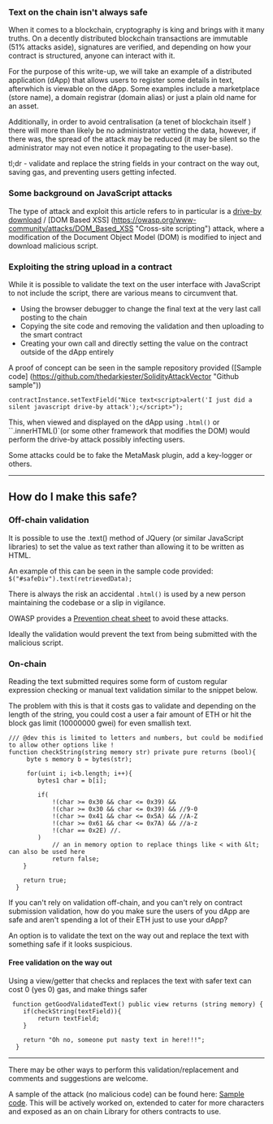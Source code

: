 ### Text on the chain isn't always safe
When it comes to a blockchain, cryptography is king and brings with it many truths. On a decently distributed blockchain transactions are immutable (51% attacks aside), signatures are verified, and depending on how your contract is structured, anyone can interact with it. 

For the purpose of this write-up, we will take an example of a distributed application (dApp) that allows users to register some details in text, afterwhich is viewable on the dApp. Some examples include a marketplace (store name), a domain registrar (domain alias) or just a plain old name for an asset. 

Additionally, in order to avoid centralisation (a tenet of blockchain itself ) there will more than likely be no administrator vetting the data, however, if there was, the spread of the attack may be reduced (it may be silent so the administrator may not even notice it propagating to the user-base).

tl;dr - validate and replace the string fields in your contract on the way out, saving gas, and preventing users getting infected.

### Some background on JavaScript attacks
The type of attack and exploit this article refers to in particular is a [drive-by download](https://www.exabeam.com/information-security/drive-by-download/ "Drive by download") / [DOM Based XSS] (https://owasp.org/www-community/attacks/DOM_Based_XSS "Cross-site scripting") attack, where a modification of the Document Object Model (DOM) is modified to inject and download malicious script.


### Exploiting the string upload in a contract
While it is possible to validate the text on the user interface with JavaScript to not include the script, there are various means to circumvent that. 

* Using the browser debugger to change the final text at the very last call posting to the chain 
* Copying the site code and removing the validation and then uploading to the smart contract
* Creating your own call and directly setting the value on the contract outside of the dApp entirely

A proof of concept can be seen in the sample repository provided ([Sample code] (https://github.com/thedarkjester/SolidityAttackVector "Github sample"))

`contractInstance.setTextField("Nice text<script>alert('I just did a silent javascript drive-by attack');</script>");`

This, when viewed and displayed on the dApp using `.html()` or ``.innerHTML()`(or some other framework that modifies the DOM) would perform the drive-by attack possibly infecting users.  
  
Some attacks could be to fake the MetaMask plugin, add a key-logger or others.

****

## How do I make this safe?


### Off-chain validation

It is possible to use the .text() method of JQuery (or similar JavaScript libraries) to set the value as text rather than allowing it to be written as HTML. 

An example of this can be seen in the sample code provided:
`$("#safeDiv").text(retrievedData);`

There is always the risk an accidental `.html()` is used by a new person maintaining the codebase or a slip in vigilance.  

OWASP provides a [Prevention cheat sheet](https://cheatsheetseries.owasp.org/cheatsheets/DOM_based_XSS_Prevention_Cheat_Sheet.html "Cheat sheet") to avoid these attacks.

Ideally the validation would prevent the text from being submitted with the malicious script.

### On-chain
Reading the text submitted requires some form of custom regular expression checking or manual text validation similar to the snippet below.

The problem with this is that it costs gas to validate and depending on the length of the string, you could cost a user a fair amount of ETH or hit the block gas limit (10000000 gwei) for even smallish text.

```     
/// @dev this is limited to letters and numbers, but could be modified to allow other options like !
function checkString(string memory str) private pure returns (bool){
     byte s memory b = bytes(str);

     for(uint i; i<b.length; i++){
        bytes1 char = b[i];

        if(
            !(char >= 0x30 && char <= 0x39) &&
            !(char >= 0x30 && char <= 0x39) && //9-0
            !(char >= 0x41 && char <= 0x5A) && //A-Z
            !(char >= 0x61 && char <= 0x7A) && //a-z
            !(char == 0x2E) //.
        )
            // an in memory option to replace things like < with &lt; can also be used here
            return false;
    }

    return true;
  }
```

If you can't rely on validation off-chain, and you can't rely on contract submission validation, how do you make sure the users of you dApp are safe and aren't spending a lot of their ETH just to use your dApp?

An option is to validate the text on the way out and replace the text with something safe if it looks suspicious.

#### Free validation on the way out

Using a view/getter that checks and replaces the text with safer text can cost 0 (yes 0) gas, and make things safer  
  
```
 function getGoodValidatedText() public view returns (string memory) {
    if(checkString(textField)){
        return textField;
    }

    return "Oh no, someone put nasty text in here!!!"; 
  } 
```

****

There may be other ways to perform this validation/replacement and comments and suggestions are welcome. 

A sample of the attack (no malicious code) can be found here: [Sample code](https://github.com/thedarkjester/SolidityAttackVector "Github sample"). This will be actively worked on, extended to cater for more characters and exposed as an on chain Library for others contracts to use.
